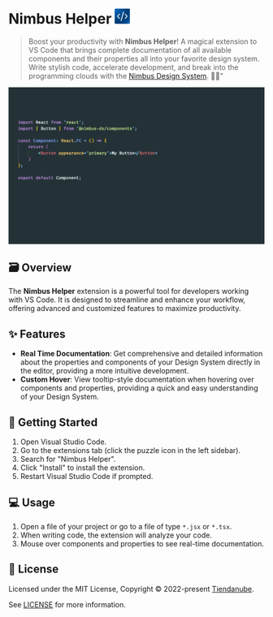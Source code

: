 # Nimbus Helper <img src="./src/assets/nimbus-helper-logo.png" width="30" height="30">

> Boost your productivity with **Nimbus Helper**! A magical extension to VS Code that brings complete documentation of all available components and their properties all into your favorite design system. Write stylish code, accelerate development, and break into the programming clouds with the [Nimbus Design System](https://nimbus.nuvemshop.com.br). 💨✨"

<img src="./src/assets/nimbus-helper-demo.gif">

## 🗃️ Overview

The **Nimbus Helper** extension is a powerful tool for developers working with VS Code. It is designed to streamline and enhance your workflow, offering advanced and customized features to maximize productivity.

## ✨ Features

- **Real Time Documentation**: Get comprehensive and detailed information about the properties and components of your Design System directly in the editor, providing a more intuitive development.
- **Custom Hover**: View tooltip-style documentation when hovering over components and properties, providing a quick and easy understanding of your Design System.

## 🚀 Getting Started

1. Open Visual Studio Code.
2. Go to the extensions tab (click the puzzle icon in the left sidebar).
3. Search for "Nimbus Helper".
4. Click "Install" to install the extension.
5. Restart Visual Studio Code if prompted.

## 💻 Usage

1. Open a file of your project or go to a file of type `*.jsx` or `*.tsx`.
2. When writing code, the extension will analyze your code.
3. Mouse over components and properties to see real-time documentation.

## 📄 License

Licensed under the MIT License, Copyright © 2022-present [Tiendanube](https://www.nuvemshop.com.br).

See [LICENSE](./LICENSE) for more information.
